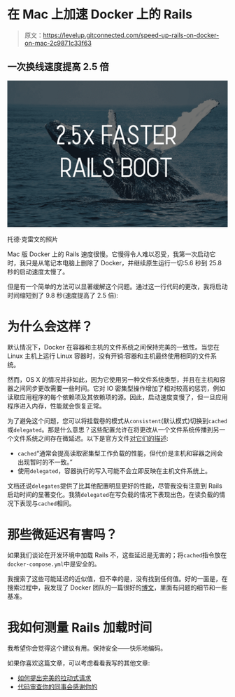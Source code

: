 # 在 Mac 上加速 Docker 上的 Rails

> 原文：<https://levelup.gitconnected.com/speed-up-rails-on-docker-on-mac-2c9871c33f63>

## 一次换线速度提高 2.5 倍

![](img/982f5ee60bc5b286bddb6d4b501c474b.png)

托德·克雷文的照片

Mac 版 Docker 上的 Rails 速度很慢。它慢得令人难以忍受，我第一次启动它时，我只是从笔记本电脑上删除了 Docker，并继续原生运行一切:5.6 秒到 25.8 秒的启动速度太慢了。

但是有一个简单的方法可以显著缓解这个问题。通过这一行代码的更改，我将启动时间缩短到了 9.8 秒(速度提高了 2.5 倍):

# 为什么会这样？

默认情况下，Docker 在容器和主机的文件系统之间保持完美的一致性。当您在 Linux 主机上运行 Linux 容器时，没有开销:容器和主机最终使用相同的文件系统。

然而，OS X 的情况并非如此，因为它使用另一种文件系统类型，并且在主机和容器之间同步更改需要一些时间。它对 IO 密集型操作增加了相对较高的惩罚，例如读取应用程序的每个依赖项及其依赖项的源。因此，启动速度变慢了，但一旦应用程序进入内存，性能就会恢复正常。

为了避免这个问题，您可以将挂载卷的模式从`consistent`(默认模式)切换到`cached`或`delegated`。那是什么意思？这些配置允许在将更改从一个文件系统传播到另一个文件系统之间存在微延迟。以下是官方文件[对它们的描述](https://docs.docker.com/docker-for-mac/osxfs-caching/):

*   `cached`“通常会提高读取密集型工作负载的性能，但代价是主机和容器之间会出现暂时的不一致。”
*   使用`delegated`，容器执行的写入可能不会立即反映在主机文件系统上。

文档还说`delegates`提供了比其他配置明显更好的性能，尽管我没有注意到 Rails 启动时间的显著变化。我猜`delegated`在写负载的情况下表现出色，在读负载的情况下表现与`cached`相同。

# 那些微延迟有害吗？

如果我们谈论在开发环境中加载 Rails 不，这些延迟是无害的；将`cached`指令放在`docker-compose.yml`中是安全的。

我搜索了这些可能延迟的近似值，但不幸的是，没有找到任何值。好的一面是，在搜索过程中，我发现了 Docker 团队的一篇很好的[博文](https://www.docker.com/blog/user-guided-caching-in-docker-for-mac/)，里面有问题的细节和一些基准。

# 我如何测量 Rails 加载时间

我希望你会觉得这个建议有用。保持安全——快乐地编码。

如果你喜欢这篇文章，可以考虑看看我写的其他文章:

*   [如何提出完美的拉动式请求](https://medium.com/better-programming/how-to-make-a-perfect-pull-request-3578fb4c112)
*   [代码审查你的同事会感谢你的](https://medium.com/swlh/a-code-review-your-colleagues-would-thank-you-for-b569fea0e3e1)